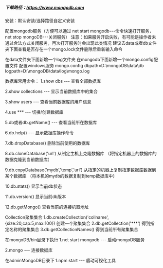 ##### 下载路径：https://www.mongodb.com

安装：默认安装/选择路径自定义安装

配置mongodb服务（方便可以通过 net start mongodb---命令快速打开服务，net stop mongoDB---关闭服务）
注意：如果服务开启失败，有可能是操作者未通过合法方式关闭服务，再次打开服务时会出现此类情况
建议去data或者db文件夹下面查看是否存在一个mongo.lock文件删除后重新输入命令

在data文件夹下面新增一个log文件夹
在mongodb下面新增一个mongo.config配置文件
配置windows服务
mongo.config
dbpath=D:\mongoDB\data\db
logpath=D:\mongoDB\data\log\mongo.log


数据库常用命令：
1.show dbs --- 查看全部数据库

2.show collections --- 显示当前数据库中的集合

3.show users --- 查看当前数据库的用户信息

4.use ***  --- 切换/创建数据库

5.db或者db.getName()  --- 查看当前所在数据库

6.db.help() --- 显示数据库操作命令

7.db.dropDatabase()   删除当前使用的数据库

8.db.cloneDatabase('url')   从制定主机上克隆数据库
（将指定机器上的数据库的数据克隆到当前数据库）

9.db.copyDatabase('mydb','temp','url')   从指定的机器上复制指定数据库数据到某个数据库
（将本机的mydb的数据复制到temp数据库中）

10.db.stats()   显示当前db状态

11.db.version()   显示当前db版本

12.db.getMongo()  查看当前的连接机器地址
 

Collection聚集集合
1.db.createCollection('collname',{size:20,cap:5,max:100})   创建一个聚集集合
2.db.getCollection('***')  得到指定名称的聚集集合
3.db.getCollectionNames()   得到当前所有聚集集合


在mongoDB/bin目录下执行
1.net start mongodb --- 启动mongoDB服务

2.mongo --- 连接数据库

在adminMongoDB目录下
1.npm start --- 启动可视化工具

